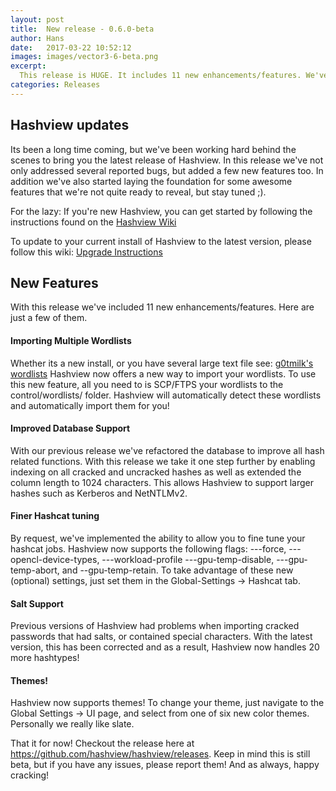 ```yaml
---
layout: post
title:  New release - 0.6.0-beta
author: Hans
date:   2017-03-22 10:52:12
images: images/vector3-6-beta.png
excerpt:
  This release is HUGE. It includes 11 new enhancements/features. We've also started laying the foundation for some awesome features.
categories: Releases
---
```

## Hashview updates

Its been a long time coming, but we've been working hard behind the scenes to bring you the latest release of Hashview. In this release we've not only addressed several reported bugs, but added a few new features too. In addition we've also started laying the foundation for some awesome features that we're not quite ready to reveal, but stay tuned ;).

For the lazy:
If you're new Hashview, you can get started by following the instructions found on the <a href="https://github.com/hashview/hashview/wiki/01_Installing-Hashview" target="_blank">Hashview Wiki</a>

To update to your current install of Hashview to the latest version, please follow this wiki: <a href="https://github.com/hashview/hashview/wiki/Upgrading-Hashview" target="_blank">Upgrade Instructions</a>



##  New Features

With this release we've included 11 new enhancements/features. Here are just a few of them.

#### Importing Multiple Wordlists
Whether its a new install, or you have several large text file see: <a href="https://blog.g0tmi1k.com/2011/06/dictionaries-wordlists/" target="_blank">g0tmilk's wordlists</a> Hashview now offers a new way to import your wordlists. To use this new feature, all you need to is SCP/FTPS your wordlists to the control/wordlists/ folder. Hashview will automatically detect these wordlists and automatically import them for you!

#### Improved Database Support
With our previous release we've refactored the database to improve all hash related functions. With this release we take it one step further by enabling indexing on all cracked and uncracked hashes as well as extended the column length to 1024 characters.  This allows Hashview to support larger hashes such as Kerberos and NetNTLMv2.


#### Finer Hashcat tuning
By request, we've implemented the ability to allow you to fine tune your hashcat jobs. Hashview now supports the following flags: ---force, ---opencl-device-types, ---workload-profile ---gpu-temp-disable, ---gpu-temp-abort, and --gpu-temp-retain. To take advantage of these new (optional) settings, just set them in the Global-Settings -> Hashcat tab.

#### Salt Support
Previous versions of Hashview had problems when importing cracked passwords that had salts, or contained special characters. With the latest version, this has been corrected and as a result, Hashview now handles 20 more hashtypes!

#### Themes!
 Hashview now supports themes! To change your theme, just navigate to the Global Settings -> UI page, and select from one of six new color themes.  Personally we really like slate.

That it for now! Checkout the release here at <a href="https://github.com/hashview/hashview/releases" target="_blank">https://github.com/hashview/hashview/releases</a>. Keep in mind this is still beta, but if you have any issues, please report them! And as always, happy cracking!